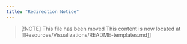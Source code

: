 ```yaml
---
title: "Redirection Notice"
---
```


> [\!NOTE] This file has been moved
> This content is now located at [[Resources/Visualizations/README-templates.md]]

